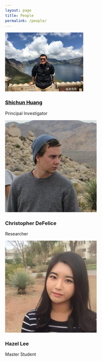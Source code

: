 ```yaml
---
layout: page
title: People
permalink: /people/
---
```


<div class="row">
  <div class="col-md-4" markdown="1">
   <img src="/assets/images/sh.jpg" class="img-fluid" alt="SH" />
  </div>
  <div class="col-md-8" markdown="1">
  <h3><a href="{{ site.baseurl }}/shichun-huang/" style="color:#000;">Shichun Huang</a></h3>
  <p>Principal Investigator</p>
  </div>
  <div class="col-md-4" markdown="1">
   <img src="/assets/images/cd.jpg" class="img-fluid" alt="CD" />
  </div>
  <div class="col-md-8" markdown="1">
  <h3>Christopher DeFelice</h3>
  <p>Researcher</p>
  </div>
  <div class="col-md-4" markdown="1">
   <img src="/assets/images/HL.jpg" class="img-fluid" alt="HL" />
  </div>
  <div class="col-md-8" markdown="1">
  <h3>Hazel Lee</h3>
  <p>Master Student</p>
  </div>
  
</div>
